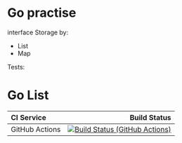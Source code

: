 # Go practise
interface Storage by:
 - List
 - Map

 Tests:
 # Go List

| **CI Service** |                                                                                                                                                                                 Build Status |
|:---------------|---------------------------------------------------------------------------------------------------------------------------------------------------------------------------------------------:|
| GitHub Actions | [![Build Status (GitHub Actions)](https://github.com/danxxo/goListHW/actions/workflows/list.yml/badge.svg)](https://github.com/danxxo/goListHW/actions/workflows/list.yml) | 

